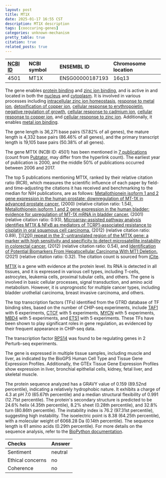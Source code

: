 ```yaml
---
layout: post
title: MT1X
date: 2025-01-17 16:55 CST
description: MT1X description
tags: [cooccuring-genes]
categories: unknown-mechanism
pretty_table: true
citation: true
related_posts: true
---
```




| [NCBI ID](https://www.ncbi.nlm.nih.gov/gene/4501) | NCBI symbol | ENSEMBL ID | Chromosome location |
| :-------- | :------- | :-------- | :------- |
| 4501  | MT1X | ENSG00000187193 | 16q13  |



The gene enables [protein binding](https://amigo.geneontology.org/amigo/term/GO:0005515) and [zinc ion binding](https://amigo.geneontology.org/amigo/term/GO:0008270), and is active in and located in both the [nucleus](https://amigo.geneontology.org/amigo/term/GO:0005634) and [cytoplasm](https://amigo.geneontology.org/amigo/term/GO:0005737). It is involved in various processes including [intracellular zinc ion homeostasis](https://amigo.geneontology.org/amigo/term/GO:0006882), [response to metal ion](https://amigo.geneontology.org/amigo/term/GO:0010038), [detoxification of copper ion](https://amigo.geneontology.org/amigo/term/GO:0010273), [cellular response to erythropoietin](https://amigo.geneontology.org/amigo/term/GO:0036018), [negative regulation of growth](https://amigo.geneontology.org/amigo/term/GO:0045926), [cellular response to cadmium ion](https://amigo.geneontology.org/amigo/term/GO:0071276), [cellular response to copper ion](https://amigo.geneontology.org/amigo/term/GO:0071280), and [cellular response to zinc ion](https://amigo.geneontology.org/amigo/term/GO:0071294). Additionally, it enables [metal ion binding](https://amigo.geneontology.org/amigo/term/GO:0046872).


The gene length is 36,271 base pairs (57.82% of all genes), the mature length is 4,332 base pairs (86.46% of all genes), and the primary transcript length is 19,105 base pairs (50.38% of all genes).


The gene MT1X (NCBI ID: 4501) has been mentioned in [7 publications](https://pubmed.ncbi.nlm.nih.gov/?term=%22MT1X%22) (count from [Pubtator](https://academic.oup.com/nar/article/47/W1/W587/5494727), may differ from the hyperlink count). The earliest year of publication is 2000, and the middle 50% of publications occurred between 2006 and 2017.


The top 5 publications mentioning MT1X, ranked by their relative citation ratio (RCR), which measures the scientific influence of each paper by field- and time-adjusting the citations it has received and benchmarking to the median for NIH publications, are as follows: [Metallothionein isoform 1 and 2 gene expression in the human prostate: downregulation of MT-1X in advanced prostate cancer.](https://pubmed.ncbi.nlm.nih.gov/10754528) (2000) (relative citation ratio: 1.54), [Metallothionein isoform 1 and 2 gene expression in the human bladder: evidence for upregulation of MT-1X mRNA in bladder cancer.](https://pubmed.ncbi.nlm.nih.gov/11270423) (2001) (relative citation ratio: 0.93), [Microarray-assisted pathway analysis identifies MT1X & NFκB as mediators of TCRP1-associated resistance to cisplatin in oral squamous cell carcinoma.](https://pubmed.ncbi.nlm.nih.gov/23251525) (2012) (relative citation ratio: 0.89), [T([20]) repeat in the 3'-untranslated region of the MT1X gene: a marker with high sensitivity and specificity to detect microsatellite instability in colorectal cancer.](https://pubmed.ncbi.nlm.nih.gov/22108904) (2012) (relative citation ratio: 0.54), and [Identification of Potential Biomarkers From Hepatocellular Carcinoma With MT1 Deletion.](https://pubmed.ncbi.nlm.nih.gov/34257549) (2021) (relative citation ratio: 0.32). The citation count is sourced from [iCite](https://icite.od.nih.gov).


[MT1X](https://www.proteinatlas.org/ENSG00000187193-MT1X) is a gene with evidence at the protein level. Its RNA is detected in all tissues, and it is expressed in various cell types, including T-cells, astrocytes, leukemia cells, proximal tubular cells, and others. The gene is involved in basic cellular processes, signal transduction, and amino acid metabolism. However, it is unprognostic for multiple cancer types, including bladder urothelial carcinoma, breast invasive carcinoma, and others.


The top transcription factors (TFs) identified from the GTRD database of TF binding sites, based on the number of CHIP-seq experiments, include [TAF1](https://www.ncbi.nlm.nih.gov/gene/6872) with 6 experiments, [CTCF](https://www.ncbi.nlm.nih.gov/gene/10664) with 5 experiments, [MYCN](https://www.ncbi.nlm.nih.gov/gene/4613) with 5 experiments, [MBD4](https://www.ncbi.nlm.nih.gov/gene/8930) with 5 experiments, and [ETS1](https://www.ncbi.nlm.nih.gov/gene/2113) with 5 experiments. These TFs have been shown to play significant roles in gene regulation, as evidenced by their frequent appearance in CHIP-seq data.


The transcription factor [RPS14](https://www.ncbi.nlm.nih.gov/gene/5929) was found to be regulating genes in 2 Perturb-seq experiments.




The gene is expressed in multiple tissue samples, including muscle and liver, as indicated by the BioGPS Human Cell Type and Tissue Gene Expression Profiles. Additionally, the GTEx Tissue Gene Expression Profiles show expression in liver, bronchial epithelial cells, kidney, fetal liver, and skeletal muscle.




The protein sequence analyzed has a GRAVY value of 0.159 (89.52nd percentile), indicating a relatively hydrophobic nature. It exhibits a charge of 4.3 at pH 7.0 (65.67th percentile) and a median structural flexibility of 0.991 (12.71st percentile). The protein's secondary structure is predicted to be 24.6% helix (4.35th percentile), 8.2% sheet (0.28th percentile), and 32.8% turn (80.86th percentile). The instability index is 76.2 (97.31st percentile), suggesting high instability. The isoelectric point is 8.38 (64.25th percentile), with a molecular weight of 6068.28 Da (0.14th percentile). The sequence length is 61 amino acids (0.29th percentile). For more details on the sequence analysis, refer to the [BioPython documentation](https://biopython.org/docs/1.75/api/Bio.SeqUtils.ProtParam.html).





| Checks    | Answer |
| :-------- | :------- |
| Sentiment  | neutral   |
| Ethical concerns | no     |
| Coherence    | no    |